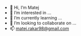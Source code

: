 - 👋 Hi, I’m Matej
- 👀 I’m interested in ...
- 🌱 I’m currently learning ...
- 💞️ I’m looking to collaborate on ...
- 📫 matej.rakar98@gmail.com


